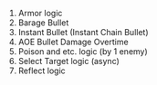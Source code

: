 1.	Armor logic
2.	Barage Bullet 
3.	Instant Bullet (Instant Chain Bullet)
4.	AOE Bullet Damage Overtime
5.	Poison and etc. logic (by 1 enemy)
6.	Select Target logic (async)
7.  Reflect logic
